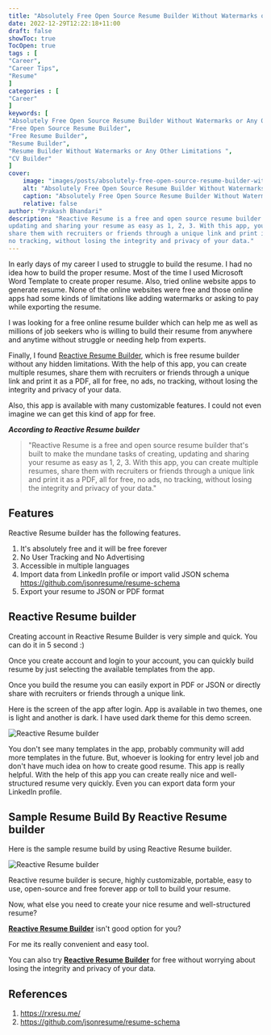 ```yaml
---
title: "Absolutely Free Open Source Resume Builder Without Watermarks or Any Other Limitations"
date: 2022-12-29T12:22:18+11:00
draft: false
showToc: true
TocOpen: true
tags : [
"Career",
"Career Tips",
"Resume"
]
categories : [
"Career"
]
keywords: [
"Absolutely Free Open Source Resume Builder Without Watermarks or Any Other Limitations",
"Free Open Source Resume Builder",
"Free Resume Builder",
"Resume Builder",
"Resume Builder Without Watermarks or Any Other Limitations ",
"CV Builder"
]
cover:
    image: "images/posts/absolutely-free-open-source-resume-builder-without-watermarks-or-any-other-limitations/absolutely-free-open-source-resume-builder-without-watermarks-or-any-other-limitations.png"
    alt: "Absolutely Free Open Source Resume Builder Without Watermarks or Any Other Limitations"
    caption: "Absolutely Free Open Source Resume Builder Without Watermarks or Any Other Limitations"
    relative: false
author: "Prakash Bhandari"
description: "Reactive Resume is a free and open source resume builder that's built to make the mundane tasks of creating,
updating and sharing your resume as easy as 1, 2, 3. With this app, you can create multiple resumes,
share them with recruiters or friends through a unique link and print it as a PDF, all for free, no ads,
no tracking, without losing the integrity and privacy of your data."
---
```


In early days of my career I used to struggle to build the resume. I had no idea how to build the proper resume.
Most of the time I used Microsoft Word Template to create proper resume. Also, tried online website apps to generate resume. 
None of the online websites were free and those online apps had some kinds of limitations like adding watermarks or asking to pay while exporting the resume.

I was looking for a free online resume builder which can help me as well as millions of job seekers who is willing to build 
their resume from anywhere and anytime without struggle or needing help from experts.

Finally, I found [Reactive Resume Builder](https://rxresu.me/), which is free resume builder without any hidden limitations.
With the help of this app, you can create multiple resumes, share them with recruiters or friends through a unique link and print it as a PDF, all for free, no ads,
no tracking, without losing the integrity and privacy of your data.

Also, this app is available with many customizable features. I could not even imagine we can get this kind of app for free.

***According to Reactive Resume builder***
>"Reactive Resume is a free and open source resume builder that's built to make the mundane tasks of creating, 
updating and sharing your resume as easy as 1, 2, 3. With this app, you can create multiple resumes, 
share them with recruiters or friends through a unique link and print it as a PDF, all for free, no ads, 
no tracking, without losing the integrity and privacy of your data."

## Features

Reactive Resume builder has the following features.

1. It's absolutely free and it will be free forever 
2. No User Tracking  and No Advertising 
3. Accessible in multiple languages 
4. Import data from LinkedIn profile or import valid JSON schema https://github.com/jsonresume/resume-schema 
5. Export your resume to JSON or PDF format

## Reactive Resume builder

Creating account in Reactive Resume Builder is very simple and quick. You can do it in 5 second :) 

Once you create account and login to your account, you can quickly build resume by just selecting the available templates from the app.

Once you build the resume you can easily export in PDF or JSON or directly share with recruiters or friends through a unique link.

Here is the screen of the app after login. App is available in two themes, one is light and another is dark. I have used dark theme for this demo screen. 

![Reactive Resume builder](/images/posts/absolutely-free-open-source-resume-builder-without-watermarks-or-any-other-limitations/workspace.png#center)

You don't see many templates in the app, probably community will add more templates in the future. 
But, whoever is looking for entry level job and don't have much idea on how to create good resume. 
This app is really helpful. With the help of this app you can create really nice and well-structured resume very quickly. 
Even you can export data form your LinkedIn profile.

## Sample Resume Build By Reactive Resume builder

Here is the sample resume build by using Reactive Resume builder.

![Reactive Resume builder](/images/posts/absolutely-free-open-source-resume-builder-without-watermarks-or-any-other-limitations/sample-resume.png#center)


Reactive resume builder is secure, highly customizable, portable, easy to use, open-source and free forever app or toll to build your resume.

Now, what else you need to create your nice resume and well-structured resume?

**[Reactive Resume Builder](https://rxresu.me/)** isn't good option for you?

For me its really convenient and easy tool.

You can also try **[Reactive Resume Builder](https://rxresu.me/)** for free without worrying about losing the integrity and privacy of your data.

## References

1. https://rxresu.me/
2. https://github.com/jsonresume/resume-schema
